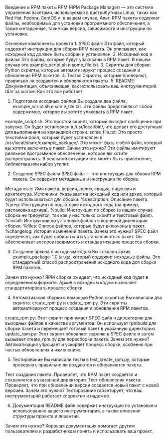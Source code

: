 Введение в RPM пакеты
RPM (RPM Package Manager) — это система управления пакетами, используемая в дистрибутивах Linux, таких как Red Hat, Fedora, CentOS и, в вашем случае, Альт. RPM пакеты содержат файлы, необходимые для установки программного обеспечения, а также метаданные, такие как версия, зависимости и инструкции по установке.

Основные компоненты проекта
1.
SPEC файл: Это файл, который содержит инструкции для сборки RPM пакета. Он описывает, как исходный код должен быть собран и установлен.
2.
Исходный код и файлы: Это файлы, которые будут упакованы в RPM пакет. В нашем случае это example_script.sh и some_file.txt.
3.
Скрипты для сборки: Python скрипты, которые автоматизируют процесс создания и обновления RPM пакетов.
4.
Тесты: Скрипты, которые проверяют, правильно ли создаются и обновляются пакеты.
5.
README: Документация, объясняющая, как использовать ваш инструментарий.
Шаг за шагом: Как это все работает
1. Подготовка исходных файлов
Вы создали два файла: example_script.sh и some_file.txt. Эти файлы представляют собой содержимое, которое вы хотите упаковать в RPM пакет.

example_script.sh: Это простой скрипт, который выводит сообщение при запуске. Он будет установлен в /usr/local/bin/, что делает его доступным для выполнения из командной строки.
some_file.txt: Это просто текстовый файл, который будет установлен в /usr/local/share/example_package/. Это может быть любой файл, который вы хотите включить в пакет.
Зачем это нужно? Эти файлы имитируют реальное программное обеспечение, которое вы хотите распространять. В реальной ситуации это может быть приложение, библиотека или набор утилит.

2. Создание SPEC файла
SPEC файл — это инструкция для сборки RPM пакета. Он содержит метаданные и инструкции по сборке.

Метаданные: Имя пакета, версия, релиз, сводка, лицензия и архитектура.
Источники: Указывает на исходный код или архив, который будет использоваться для сборки.
%description: Описание пакета.
%prep: Инструкции по подготовке исходного кода (например, распаковка архива).
%build: Инструкции по сборке (в нашем случае сборка не требуется, так как у нас только скрипт и текстовый файл).
%install: Инструкции по установке файлов в корневой директории сборки.
%files: Список файлов, которые будут включены в пакет.
%changelog: История изменений пакета.
Зачем это нужно? SPEC файл определяет, как будет собираться и устанавливаться пакет. Он обеспечивает воспроизводимость и стандартизацию процесса сборки.

3. Создание архива с исходным кодом
Вы создали архив example_package-1.0.tar.gz, который содержит исходные файлы. Это стандартный способ распространения исходного кода для сборки RPM пакетов.

Зачем это нужно? RPM сборка ожидает, что исходный код будет в определенном формате. Архив с исходным кодом позволяет стандартизировать процесс сборки.

4. Автоматизация сборки с помощью Python скриптов
Вы написали два скрипта: create_rpm.py и update_rpm.py. Эти скрипты автоматизируют процесс создания и обновления RPM пакетов.

create_rpm.py: Этот скрипт принимает SPEC файл и директорию для выходных файлов в качестве аргументов. Он использует rpmbuild для сборки пакета и перемещает готовый пакет в указанную директорию.
update_rpm.py: Этот скрипт обновляет версию в SPEC файле и затем вызывает create_rpm.py для пересборки пакета.
Зачем это нужно? Автоматизация упрощает и ускоряет процесс сборки, особенно при частых обновлениях и изменениях.

5. Тестирование
Вы написали тесты в test_create_rpm.py, которые проверяют, правильно ли создаются и обновляются пакеты.

Тест создания пакета: Проверяет, что RPM пакет создается и сохраняется в указанной директории.
Тест обновления пакета: Проверяет, что при обновлении версии создается новый пакет с новой версией.
Зачем это нужно? Тестирование гарантирует, что ваш инструментарий работает корректно и надежно.

6. Документация
README файл содержит инструкции по установке и использованию вашего инструментария, а также описание структуры проекта и лицензии.

Зачем это нужно? Хорошая документация помогает другим пользователям и разработчикам понять и использовать ваш проект.


